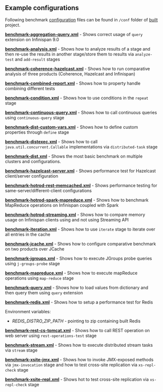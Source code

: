 ---
---

Example configurations
----------------------

Following benchmark [configuration]({{page.path_to_root}}benchmark_configuration/general.html) files can be found in `/conf` folder of [built](./building_binaries.html) project.

**[benchmark-aggregation-query.xml](https://github.com/radargun/radargun/blob/master/extensions/query/src/main/resources/benchmark-aggregation-query.xml)** - Shows correct usage of `query` extension on Infinispan 9.0

**[benchmark-analysis.xml](https://github.com/radargun/radargun/blob/master/extensions/cache/src/main/resources/benchmark-analysis.xml)** - Shows how to analyze results of a stage and then re-use the results in another stage/store them to results via `analyze-test` and `add-result` stages

**[benchmark-coherence-hazelcast.xml](https://github.com/radargun/radargun/blob/master/extensions/cache/src/main/resources/benchmark-coherence-hazelcast.xml)** - Shows how to run comparative analysis of three products (Coherence, Hazelcast and Infinispan)

**[benchmark-combined-report.xml](https://github.com/radargun/radargun/blob/master/extensions/cache/src/main/resources/benchmark-combined-report.xml)** - Shows how to property handle combining different tests

**[benchmark-condition.xml](https://github.com/radargun/radargun/blob/master/extensions/cache/src/main/resources/benchmark-condition.xml)** - Shows how to use conditions in the `repeat` stage

**[benchmark-continuous-query.xml](https://github.com/radargun/radargun/blob/master/extensions/query/src/main/resources/benchmark-continuous-query.xml)** - Shows how to call continuous queries using `continuous-query` stage

**[benchmark-dist-custom-vars.xml](https://github.com/radargun/radargun/blob/master/extensions/cache/src/main/resources/benchmark-dist-custom-vars.xml)** - Shows how to define custom properties through `define` stage

**[benchmark-distexec.xml](https://github.com/radargun/radargun/blob/master/extensions/cache/src/main/resources/benchmark-distexec.xml)** - Shows how to call `java.util.concurrent.Callable` implementations via `distributed-task` stage

**[benchmark-dist.xml](https://github.com/radargun/radargun/blob/master/extensions/cache/src/main/resources/benchmark-dist.xml)** - Shows the most basic benchmark on multiple clusters and configurations.

**[benchmark-hazelcast-server.xml](https://github.com/radargun/radargun/blob/master/extensions/cache/src/main/resources/benchmark-hazelcast-server.xml)** - Shows performance test for Hazelcast client/server configuration

**[benchmark-hotrod-rest-memcached.xml](https://github.com/radargun/radargun/blob/master/extensions/cache/src/main/resources/benchmark-hotrod-rest-memcached.xml)** - Shows performance testing for same-server/different-client configurations

**[benchmark-hotrod-spark-mapreduce.xml](https://github.com/radargun/radargun/blob/master/extensions/mapreduce/src/main/resources/benchmark-hotrod-spark-mapreduce.xml)** - Shows how to benchmark MapReduce operations on Infinispan coupled with Spark

**[benchmark-hotrod-streaming.xml](https://github.com/radargun/radargun/blob/master/extensions/cache/src/main/resources/benchmark-hotrod-streaming.xml)** - Shows how to compare memory usage on Infinispan clients using and not using Streaming API

**[benchmark-iteration.xml](https://github.com/radargun/radargun/blob/master/extensions/cache/src/main/resources/benchmark-iteration.xml)** - Shows how to use `iterate` stage to iterate over all entries in the cache

**[benchmark-jcache.xml](https://github.com/radargun/radargun/blob/master/extensions/cache/src/main/resources/benchmark-jcache.xml)** - Shows how to configure comparative benchmark on two products over JCache

**[benchmark-jgroups.xml](https://github.com/radargun/radargun/blob/master/core/src/main/resources/benchmark-jgroups.xml)** - Shows how to execute JGroups probe queries using `j-groups-probe` stage

**[benchmark-mapreduce.xml](https://github.com/radargun/radargun/blob/master/extensions/mapreduce/src/main/resources/benchmark-mapreduce.xml)** - Shows how to execute mapReduce operations using `map-reduce` stage

**[benchmark-query.xml](https://github.com/radargun/radargun/blob/master/extensions/query/src/main/resources/benchmark-query.xml)** - Shows how to load values from dictionary and then query them using `query` extension

**[benchmark-redis.xml](https://github.com/radargun/radargun/blob/master/extensions/cache/src/main/resources/benchmark-redis.xml)** - Shows how to setup a performance test for Redis

Environment variables:
* *REDIS_DISTRO_ZIP_PATH*  - pointing to zip containing built Redis

**[benchmark-rest-cs-tomcat.xml](https://github.com/radargun/radargun/blob/master/extensions/rest/src/main/resources/benchmark-rest-cs-tomcat.xml)** - Shows how to call REST operation on web server using `rest-operations-test` stage

**[benchmark-stream.xml](https://github.com/radargun/radargun/blob/master/extensions/cache/src/main/resources/benchmark-stream.xml)** - Shows how to execute distributed stream tasks via `stream` stage

**[benchmark-xsite-jmx.xml](https://github.com/radargun/radargun/blob/master/extensions/cache/src/main/resources/benchmark-xsite-jmx.xml)** - Shows how to invoke JMX-exposed methods via `jmx-invocation` stage and how to test cross-site replication via `xs-repl-check` stage

**[benchmark-xsite-repl.xml](https://github.com/radargun/radargun/blob/master/extensions/cache/src/main/resources/benchmark-xsite-repl.xml)** - Shows hot to test cross-site replication via `xs-repl-check` stage
